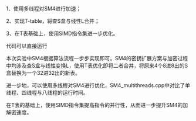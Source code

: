1、使用多线程对SM4进行加速；

2、实现T-table，将查S盒与线性L合并；

3、在T表基础上，使用SIMD指令集进一步优化。

代码可以直接运行

本次实验中SM4根据算法流程一步步实现即可。SM4的密钥扩展方案与加密过程中均涉及查S盒与线性变换L，使用T表优化即将二者合并，将原来4个8进8出的S盒替换为一个32进32出的新表。

进一步地，可以使用多线程对SM4进行优化，SM4_multithreads.cpp中对比了单线程、四线程与八线程的运行时间。

在T表的基础上，使用SIMD指令集提高指令的并行性，从而进一步提升SM4的加解密速度。
